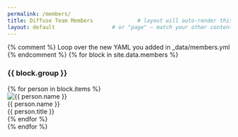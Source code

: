 ```yaml
---
permalink: /members/
title: Diffuse Team Members              # layout will auto-render this as page__title
layout: default                  # or "page" – match your other content pages
---
```


<div class="members-grid">

{% comment %}  Loop over the new YAML you added in _data/members.yml {% endcomment %}
{% for block in site.data.members %}
### {{ block.group }}

<div class="card-column">
{% for person in block.items %}
  <div class="member-card">
    <img src="{{ person.photo }}" alt="{{ person.name }}" class="avatar">
    <div class="info">
      <span class="name">{{ person.name }}</span><br>
      <span class="title">{{ person.title }}</span>
    </div>
  </div>
{% endfor %}
</div>
{% endfor %}

</div>